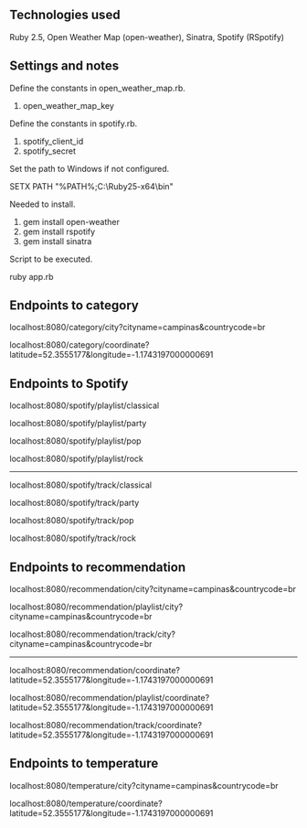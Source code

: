 
Technologies used
-----------------------------------------------------------------------------------------
Ruby 2.5, Open Weather Map (open-weather), Sinatra, Spotify (RSpotify)

Settings and notes
-----------------------------------------------------------------------------------------
Define the constants in open_weather_map.rb.

1. open_weather_map_key

Define the constants in spotify.rb.

1. spotify_client_id
2. spotify_secret

Set the path to Windows if not configured.

SETX PATH "%PATH%;C:\Ruby25-x64\bin"

Needed to install.

1. gem install open-weather
2. gem install rspotify
3. gem install sinatra

Script to be executed.

ruby app.rb

Endpoints to category
-----------------------------------------------------------------------------------------
localhost:8080/category/city?cityname=campinas&countrycode=br

localhost:8080/category/coordinate?latitude=52.3555177&longitude=-1.1743197000000691

Endpoints to Spotify
-----------------------------------------------------------------------------------------
localhost:8080/spotify/playlist/classical

localhost:8080/spotify/playlist/party

localhost:8080/spotify/playlist/pop

localhost:8080/spotify/playlist/rock

-----------------------------------------------------------------------------------------

localhost:8080/spotify/track/classical

localhost:8080/spotify/track/party

localhost:8080/spotify/track/pop

localhost:8080/spotify/track/rock

Endpoints to recommendation
-----------------------------------------------------------------------------------------
localhost:8080/recommendation/city?cityname=campinas&countrycode=br

localhost:8080/recommendation/playlist/city?cityname=campinas&countrycode=br

localhost:8080/recommendation/track/city?cityname=campinas&countrycode=br

-----------------------------------------------------------------------------------------

localhost:8080/recommendation/coordinate?latitude=52.3555177&longitude=-1.1743197000000691

localhost:8080/recommendation/playlist/coordinate?latitude=52.3555177&longitude=-1.1743197000000691

localhost:8080/recommendation/track/coordinate?latitude=52.3555177&longitude=-1.1743197000000691

Endpoints to temperature
-----------------------------------------------------------------------------------------
localhost:8080/temperature/city?cityname=campinas&countrycode=br

localhost:8080/temperature/coordinate?latitude=52.3555177&longitude=-1.1743197000000691
